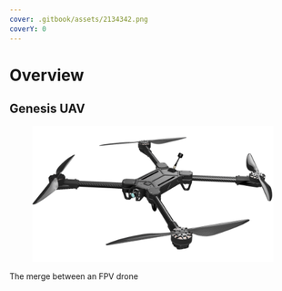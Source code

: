 ```yaml
---
cover: .gitbook/assets/2134342.png
coverY: 0
---
```


# Overview

## Genesis UAV

<figure><img src=".gitbook/assets/GENESIS ARK (v2~recovered) (1).png" alt=""><figcaption></figcaption></figure>

The merge between an FPV drone&#x20;








